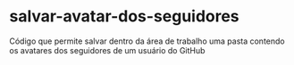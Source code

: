 # salvar-avatar-dos-seguidores
 Código que permite salvar dentro da área de trabalho uma pasta contendo os avatares dos seguidores de um usuário do GitHub
